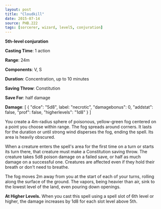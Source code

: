 ```yaml
---
layout: post
title: "Cloudkill"
date: 2015-07-14
source: PHB.222
tags: [sorcerer, wizard, level5, conjuration]
---
```


**5th-level conjuration**

**Casting Time**: 1 action

**Range**: 24m

**Components**: V, S

**Duration**: Concentration, up to 10 minutes

**Saving Throw**: Constitution

**Save For**: half damage

**Damage**: [ { "dice": "5d8", label: "necrotic", "damagebonus": 0, "addstat": false, "prof": false, "higherlevels": "1d8" } ]

You create a 4m-radius sphere of poisonous, yellow-green fog centered on a point you choose within range. The fog spreads around corners. It lasts for the duration or until strong wind disperses the fog, ending the spell. Its area is heavily obscured.

When a creature enters the spell's area for the first time on a turn or starts its turn there, that creature must make a Constitution saving throw. The creature takes 5d8 poison damage on a failed save, or half as much damage on a successful one. Creatures are affected even if they hold their breath or don't need to breathe.

The fog moves 2m away from you at the start of each of your turns, rolling along the surface of the ground. The vapors, being heavier than air, sink to the lowest level of the land, even pouring down openings.

**At Higher Levels.** When you cast this spell using a spell slot of 6th level or higher, the damage increases by 1d8 for each slot level above 5th.